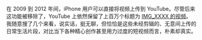 在 2009 到 2012 年间，iPhone 用户可以直接将视频上传到 YouTube。尽管后来这功能被移除了，YouTube 上依然保留了上百万个标题为 [IMG_XXXX 的视频](https://ben-mini.github.io/2024/img-0416)。我随意搜了几个来看，说实话，挺无聊，但恰恰是这些未经剪辑的、无意间上传的日常生活片段，对比当下各种精心创作甚至用力过度的短视频而言，朴素却真实。